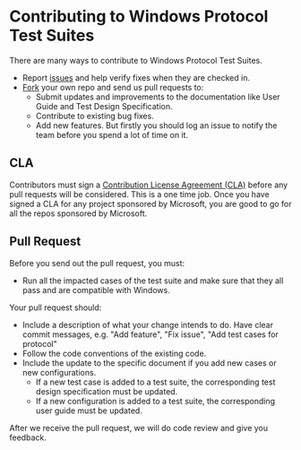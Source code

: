 # Contributing to Windows Protocol Test Suites
There are many ways to contribute to Windows Protocol Test Suites.

* Report [issues](https://github.com/Microsoft/windowsProtocolTestSuites/issues) and help verify fixes when they are checked in.
* [Fork](https://github.com/Microsoft/windowsProtocolTestSuites#fork-destination-box) your own repo and send us pull requests to:
	* Submit updates and improvements to the documentation like User Guide and Test Design Specification.
	* Contribute to existing bug fixes.
	* Add new features. But firstly you should log an issue to notify the team before you spend a lot of time on it.

## CLA
Contributors must sign a [Contribution License Agreement (CLA)](https://cla.microsoft.com/) before any pull requests will be considered. 
This is a one time job. Once you have signed a CLA for any project sponsored by Microsoft, you are good to go for all the repos sponsored by Microsoft.

## Pull Request
Before you send out the pull request, you must:

* Run all the impacted cases of the test suite and make sure that they all pass and are compatible with Windows.

Your pull request should:

* Include a description of what your change intends to do. Have clear commit messages, e.g. "Add feature", "Fix issue", "Add test cases for protocol"
* Follow the code conventions of the existing code.
* Include the update to the specific document if you add new cases or new configurations.
	* If a new test case is added to a test suite, the corresponding test design specification must be updated.
	* If a new configuration is added to a test suite, the corresponding user guide must be updated.

After we receive the pull request, we will do code review and give you feedback.

